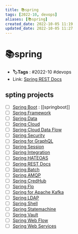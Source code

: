 ```yaml
---
title: 📚spring
tags: [2022-10, devops]
aliases: [📚spring]
created_date: 2022-10-05 11:19
updated_date: 2022-10-05 11:27
---
```


# 📚spring

- **🏷️Tags** :  #2022-10 #devops 
- Link: [Spring REST Docs](https://spring.io/projects/spring-restdocs#samples)

## spting projects

- [ ] [Spring Boot](https://spring.io/projects/spring-boot) : [[springboot]]
- [ ] [Spring Framework](https://spring.io/projects/spring-framework)
- [ ] [Spring Data](https://spring.io/projects/spring-data)
- [ ] [Spring Cloud](https://spring.io/projects/spring-cloud)
- [ ] [Spring Cloud Data Flow](https://spring.io/projects/spring-cloud-dataflow)
- [ ] [Spring Security](https://spring.io/projects/spring-security)
- [ ] [Spring for GraphQL](https://spring.io/projects/spring-graphql)
- [ ] [Spring Session](https://spring.io/projects/spring-session)
- [ ] [Spring Integration](https://spring.io/projects/spring-integration)
- [ ] [Spring HATEOAS](https://spring.io/projects/spring-hateoas)
- [ ] [Spring REST Docs](https://spring.io/projects/spring-restdocs)
- [ ] [Spring Batch](https://spring.io/projects/spring-batch)
- [ ] [Spring AMQP](https://spring.io/projects/spring-amqp)
- [ ] [Spring CredHub](https://spring.io/projects/spring-credhub)
- [ ] [Spring Flo](https://spring.io/projects/spring-flo)
- [ ] [Spring for Apache Kafka](https://spring.io/projects/spring-kafka)
- [ ] [Spring LDAP](https://spring.io/projects/spring-ldap)
- [ ] [Spring Shell](https://spring.io/projects/spring-shell)
- [ ] [Spring Statemachine](https://spring.io/projects/spring-statemachine)
- [ ] [Spring Vault](https://spring.io/projects/spring-vault)
- [ ] [Spring Web Flow](https://spring.io/projects/spring-webflow)
- [ ] [Spring Web Services](https://spring.io/projects/spring-ws)
